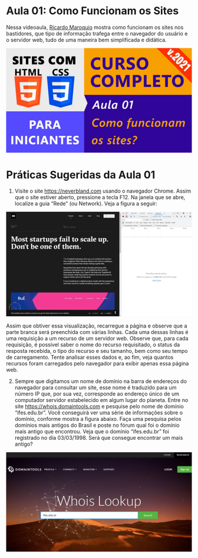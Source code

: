 # Aula 01: Como Funcionam os Sites

Nessa videoaula, [Ricardo Maroquio](https://github.com/maroquio) mostra como funcionam os sites nos bastidores, que tipo de informação trafega entre o navegador do usuário e o servidor web, tudo de uma maneira bem simplificada e didática.

[![Assistir no YouTube](./img/maxresdefault.jpg)](https://youtu.be/aInMGjLRB-g)

# Práticas Sugeridas da Aula 01

1. Visite o site https://neverbland.com usando o navegador Chrome. Assim que o site estiver aberto, pressione a tecla F12. Na janela que se abre, localize a guia “Rede” (ou Network). Veja a figura a seguir:

[![Imagem 01](./img/image01.png)](https://neverbland.com)

 
Assim que obtiver essa visualização, recarregue a página e observe que a parte branca será preenchida com várias linhas. Cada uma dessas linhas é uma requisição a um recurso de um servidor web. Observe que, para cada requisição, é possível saber o nome do recurso requisitado, o status da resposta recebida, o tipo do recurso e seu tamanho, bem como seu tempo de carregamento. Tente analisar esses dados e, ao fim, veja quantos recursos foram carregados pelo navegador para exibir apenas essa página web.

2. Sempre que digitamos um nome de domínio na barra de endereços do navegador para consultar um site, esse nome é traduzido para um número IP que, por sua vez, corresponde ao endereço único de um computador servidor estabelecido em algum lugar do planeta. Entre no site https://whois.domaintools.com e pesquise pelo nome de domínio “ifes.edu.br”. Você conseguirá ver uma série de informações sobre o domínio, conforme mostra a figura abaixo. Faça uma pesquisa pelos domínios mais antigos do Brasil e poste no fórum qual foi o domínio mais antigo que encontrou. Veja que o domínio “ifes.edu.br” foi registrado no dia 03/03/1998. Será que consegue encontrar um mais antigo?

[![Imagem 02](./img/image02.png)](https://whois.domaintools.com)